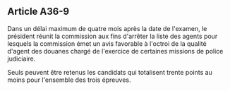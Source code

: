 Article A36-9
----
Dans un délai maximum de quatre mois après la date de l'examen, le président
réunit la commission aux fins d'arrêter la liste des agents pour lesquels la
commission émet un avis favorable à l'octroi de la qualité d'agent des douanes
chargé de l'exercice de certaines missions de police judiciaire.

Seuls peuvent être retenus les candidats qui totalisent trente points au moins
pour l'ensemble des trois épreuves.
